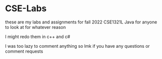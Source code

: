 # CSE-Labs

these are my labs and assignments for fall 2022 CSE1321L Java for anyone to look at for whatever reason



I might redo them in c++ and c#


I was too lazy to comment anything so lmk if you have any questions or comment requests
